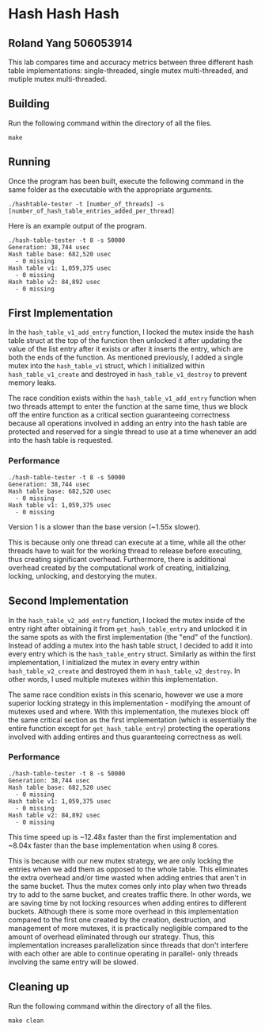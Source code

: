 # Hash Hash Hash

## Roland Yang 506053914

This lab compares time and accuracy metrics between three different hash table implementations: single-threaded, single mutex multi-threaded, and mutiple mutex multi-threaded.

## Building
Run the following command within the directory of all the files.
```shell
make
```

## Running
Once the program has been built, execute the following command in the same folder as the executable with the appropriate arguments.
```shell
./hashtable-tester -t [number_of_threads] -s [number_of_hash_table_entries_added_per_thread]
```

Here is an example output of the program.

```shell
./hash-table-tester -t 8 -s 50000
Generation: 38,744 usec
Hash table base: 682,520 usec
  - 0 missing
Hash table v1: 1,059,375 usec
  - 0 missing
Hash table v2: 84,892 usec
  - 0 missing
```

## First Implementation
In the `hash_table_v1_add_entry` function, I locked the mutex inside the hash table struct at the top of the function then unlocked it after updating the value of the list entry after it exists or after it inserts the entry, which are both the ends of the function. As mentioned previously, I added a single mutex into the `hash_table_v1` struct, which I initialized within `hash_table_v1_create` and destroyed in `hash_table_v1_destroy` to prevent memory leaks. 

The race condition exists within the `hash_table_v1_add_entry` function when two threads attempt to enter the function at the same time, thus we block off the entire function as a critical section guaranteeing correctness because all operations involved in adding an entry into the hash table are protected and reserved for a single thread to use at a time whenever an add into the hash table is requested.
### Performance
```shell
./hash-table-tester -t 8 -s 50000
Generation: 38,744 usec
Hash table base: 682,520 usec
  - 0 missing
Hash table v1: 1,059,375 usec
  - 0 missing
```
Version 1 is a slower than the base version (~1.55x slower). 

This is because only one thread can execute at a time, while all the other threads have to wait for the working thread to release before executing, thus creating significant overhead. Furthermore, there is additional overhead created by the computational work of creating, initializing, locking, unlocking, and destorying the mutex.

## Second Implementation
In the `hash_table_v2_add_entry` function, I locked the mutex inside of the entry right after obtaining it from `get_hash_table_entry` and unlocked it in the same spots as with the first implementation (the "end" of the function). Instead of adding a mutex into the hash table struct, I decided to add it into every entry which is the `hash_table_entry` struct. Similarly as within the first implementation, I initialized the mutex in every entry within `hash_table_v2_create` and destroyed them in `hash_table_v2_destroy`. In other words, I used multiple mutexes within this implementation.

The same race condition exists in this scenario, however we use a more superior locking strategy in this implementation - modifying the amount of mutexes used and where. With this implementation, the mutexes block off the same critical section as the first implementation (which is essentially the entire function except for `get_hash_table_entry`) protecting the operations involved with adding entires and thus guaranteeing correctness as well.

### Performance
```shell
./hash-table-tester -t 8 -s 50000
Generation: 38,744 usec
Hash table base: 682,520 usec
  - 0 missing
Hash table v1: 1,059,375 usec
  - 0 missing
Hash table v2: 84,892 usec
  - 0 missing
```

This time speed up is ~12.48x faster than the first implementation and ~8.04x faster than the base implementation when using 8 cores.

This is because with our new mutex strategy, we are only locking the entries when we add them as opposed to the whole table. This eliminates the extra overhead and/or time wasted when adding entries that aren't in the same bucket. Thus the mutex comes only into play when two threads try to add to the same bucket, and creates traffic there. In other words, we are saving time by not locking resources when adding entires to different buckets. Although there is some more overhead in this implementation compared to the first one created by the creation, destruction, and management of more mutexes, it is practically negligible compared to the amount of overhead eliminated through our strategy. Thus, this implementation increases parallelization since threads that don't interfere with each other are able to continue operating in parallel- only threads involving the same entry will be slowed.

## Cleaning up
Run the following command within the directory of all the files.
```shell
make clean
```